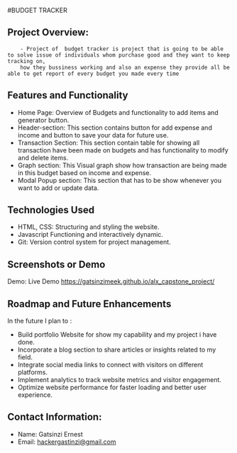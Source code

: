 #BUDGET TRACKER

## Project Overview:
        - Project of  budget tracker is project that is going to be able to solve issue of individuals whom purchase good and they want to keep tracking on, 
		how they bussiness working and also an expense they provide all be able to get report of every budget you made every time 

## Features and Functionality
- Home Page: Overview of Budgets and functionality to add items and generator button.
- Header-section: This section contains button for add expense and income and button to save your data for future use.
- Transaction Section: This section contain table for showing all transaction have been made on budgets and has functionality to modify and delete items.
- Graph section: This Visual graph show how transaction are being made in this budget based on income and expense.
- Modal Popup section: This section that has to be show whenever you want to add or update data.

	
## Technologies Used
- HTML, CSS: Structuring and styling the website.
- Javascript Functioning and interactively dynamic.
- Git: Version control system for project management.

## Screenshots or Demo


Demo: Live Demo
https://gatsinzimeek.github.io/alx_capstone_project/

## Roadmap and Future Enhancements
In the future I plan to : 
- Build portfolio Website for show my capability and my project i have done.
- Incorporate a blog section to share articles or insights related to my field.
- Integrate social media links to connect with visitors on different platforms.
- Implement analytics to track website metrics and visitor engagement.
- Optimize website performance for faster loading and better user experience.

## Contact Information:
- Name: Gatsinzi Ernest
- Email: hackergastinzi@gmail.com